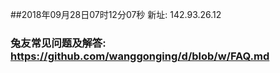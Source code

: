 ##2018年09月28日07时12分07秒 新址: 142.93.26.12
### 兔友常见问题及解答: https://github.com/wanggonging/d/blob/w/FAQ.md
